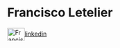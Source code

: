 # Francisco Letelier



<a href="https://www.linkedin.com/in/francisco-letelier-castro/" target="blank"><img align="center" src="https://cdn.jsdelivr.net/npm/simple-icons@3.0.1/icons/linkedin.svg" alt="Francisco Letelier" height="30" width="40" />linkedin</a>

